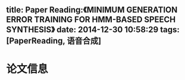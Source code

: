 title: Paper Reading:《MINIMUM GENERATION ERROR TRAINING FOR HMM-BASED SPEECH SYNTHESIS》
date: 2014-12-30 10:58:29
tags: [PaperReading, 语音合成]
---

# 论文信息 
